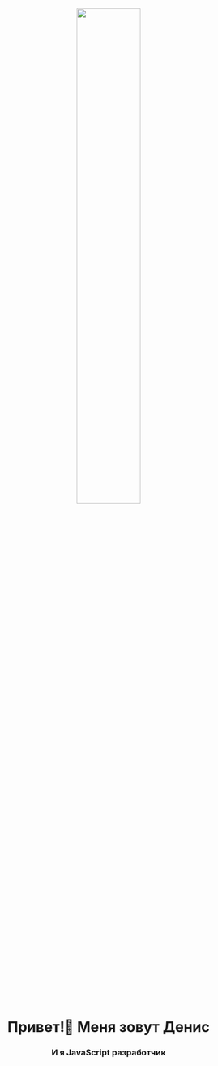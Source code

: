 
<div class='header' style='text-align:center'>
<img src='https://media.giphy.com/media/v1.Y2lkPTc5MGI3NjExNGN0MGlhczNrc3RzdGVvN2gxbWN5ODg2OXpyZGVjYjJtNHp6cGV4ZyZlcD12MV9pbnRlcm5hbF9naWZfYnlfaWQmY3Q9Zw/14v8A3AX3A8lu8/giphy.gif' style="height: 50%;border-radius:5px" >

<!-- <img src='https://media.giphy.com/media/v1.Y2lkPTc5MGI3NjExaXJ5dTRhOHJsNm1qMTVhNnEzdTNpMTA0cnY0ZmU5Z2xvZHAwZzluaiZlcD12MV9pbnRlcm5hbF9naWZfYnlfaWQmY3Q9cw/BLkfqcO0c66Te6lD6M/giphy.gif' style="width: 200px;display:block; margin: 0px auto" >

<img src='https://media.giphy.com/media/v1.Y2lkPTc5MGI3NjExejBvYWVidGVodXR5bHU2b2JrMnAxYmRscDc3NHBseHZlbWdoeXM4diZlcD12MV9pbnRlcm5hbF9naWZfYnlfaWQmY3Q9cw/YRsqNbY3p8wwTB31VR/giphy.gif' style="width: 200px;display:block; margin: 0px auto" > -->
<br>
<h1 style='border: none'>Привет!👋 Меня зовут Денис</h1>
<h3> И я JavaScript разработчик </h3>
</div class='header'>

